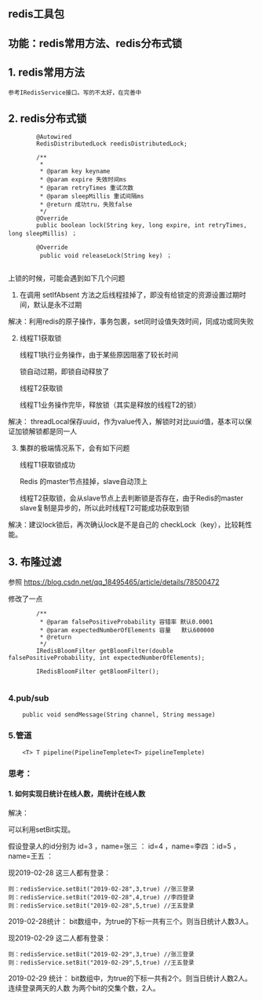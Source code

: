 ## redis工具包
## 功能：redis常用方法、redis分布式锁
## 1. redis常用方法

    参考IRedisService接口。写的不太好，在完善中
    
## 2. redis分布式锁
```
        @Autowired 
        RedisDistributedLock reedisDistributedLock;
    
        /**
         * 
         * @param key keyname
         * @param expire 失效时间ms
         * @param retryTimes 重试次数
         * @param sleepMillis 重试间隔ms
         * @return 成功tru，失败false
         */
        @Override
        public boolean lock(String key, long expire, int retryTimes, long sleepMillis) ；
        
        @Override
         public void releaseLock(String key) ；
        
```

上锁的时候，可能会遇到如下几个问题

1. 在调用 setIfAbsent 方法之后线程挂掉了，即没有给锁定的资源设置过期时间，默认是永不过期

解决：利用redis的原子操作，事务包裹，set同时设值失效时间，同成功或同失败

2. 线程T1获取锁

    线程T1执行业务操作，由于某些原因阻塞了较长时间
    
    锁自动过期，即锁自动释放了
    
    线程T2获取锁
    
    线程T1业务操作完毕，释放锁（其实是释放的线程T2的锁）
    
解决： threadLocal保存uuid，作为value传入，解锁时对比uuid值，基本可以保证加锁解锁都是同一人

3. 集群的极端情况系下，会有如下问题

    线程T1获取锁成功
    
    Redis 的master节点挂掉，slave自动顶上
    
    线程T2获取锁，会从slave节点上去判断锁是否存在，由于Redis的master slave复制是异步的，所以此时线程T2可能成功获取到锁
    
解决：建议lock锁后，再次确认lock是不是自己的 checkLock（key），比较耗性能。

## 3. 布隆过滤 

参照 https://blog.csdn.net/qq_18495465/article/details/78500472

修改了一点

```
        /**
         * @param falsePositiveProbability 容错率 默认0.0001
         * @param expectedNumberOfElements 容量   默认600000
         * @return
         */
        IRedisBloomFilter getBloomFilter(double falsePositiveProbability, int expectedNumberOfElements);
    
        IRedisBloomFilter getBloomFilter();
        
```
### 4.pub/sub

```
    public void sendMessage(String channel, String message) 
```

### 5.管道

```
    <T> T pipeline(PipelineTemplete<T> pipelineTemplete) 
```


### 思考： 
#### 1. 如何实现日统计在线人数，周统计在线人数
解决：

可以利用setBit实现。

假设登录人的id分别为 id=3 ，name=张三 ： id=4 ，name=李四 ：id=5 ，name=王五 ：

现2019-02-28 这三人都有登录：
    
    则：redisService.setBit("2019-02-28",3,true) //张三登录
    则：redisService.setBit("2019-02-28",4,true) //李四登录
    则：redisService.setBit("2019-02-28",5,true) //王五登录
    
2019-02-28统计：
    bit数组中，为true的下标一共有三个。则当日统计人数3人。
    
现2019-02-29 这二人都有登录：
    
    则：redisService.setBit("2019-02-29",3,true) //张三登录
    则：redisService.setBit("2019-02-29",5,true) //王五登录
    
2019-02-29 统计：
    bit数组中，为true的下标一共有2个。则当日统计人数2人。
    连续登录两天的人数 为两个bit的交集个数，2人。